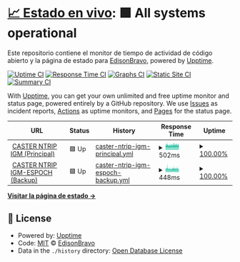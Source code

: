 # [📈 Estado en vivo](https://EdisonBravo.github.io/ntrip_track): <!--live status--> **🟩 All systems operational**

Este repositorio contiene el monitor de tiempo de actividad de código abierto y la página de estado para [EdisonBravo](https://EdisonBravo.github.io/ntrip_track), powered by [Upptime](https://github.com/upptime/upptime).

[![Uptime CI](https://github.com/EdisonBravo/ntrip_track/workflows/Uptime%20CI/badge.svg)](https://github.com/EdisonBravo/ntrip_track/actions?query=workflow%3A%22Uptime+CI%22)
[![Response Time CI](https://github.com/EdisonBravo/ntrip_track/workflows/Response%20Time%20CI/badge.svg)](https://github.com/EdisonBravo/ntrip_track/actions?query=workflow%3A%22Response+Time+CI%22)
[![Graphs CI](https://github.com/EdisonBravo/ntrip_track/workflows/Graphs%20CI/badge.svg)](https://github.com/EdisonBravo/ntrip_track/actions?query=workflow%3A%22Graphs+CI%22)
[![Static Site CI](https://github.com/EdisonBravo/ntrip_track/workflows/Static%20Site%20CI/badge.svg)](https://github.com/EdisonBravo/ntrip_track/actions?query=workflow%3A%22Static+Site+CI%22)
[![Summary CI](https://github.com/EdisonBravo/ntrip_track/workflows/Summary%20CI/badge.svg)](https://github.com/EdisonBravo/ntrip_track/actions?query=workflow%3A%22Summary+CI%22)

With [Upptime](https://upptime.js.org), you can get your own unlimited and free uptime monitor and status page, powered entirely by a GitHub repository. We use [Issues](https://github.com/EdisonBravo/ntrip_track/issues) as incident reports, [Actions](https://github.com/EdisonBravo/ntrip_track/actions) as uptime monitors, and [Pages](https://EdisonBravo.github.io/ntrip_track) for the status page.

<!--start: status pages-->
<!-- This summary is generated by Upptime (https://github.com/upptime/upptime) -->
<!-- Do not edit this manually, your changes will be overwritten -->
<!-- prettier-ignore -->
| URL | Status | History | Response Time | Uptime |
| --- | ------ | ------- | ------------- | ------ |
| <img alt="" src="https://favicons.githubusercontent.com/regme-ip.igm.gob.ec" height="13"> [CASTER NTRIP IGM (Principal)](http://regme-ip.igm.gob.ec:2101) | 🟩 Up | [caster-ntrip-igm-principal.yml](https://github.com/EdisonBravo/ntrip_track/commits/HEAD/history/caster-ntrip-igm-principal.yml) | <details><summary><img alt="Response time graph" src="./graphs/caster-ntrip-igm-principal/response-time-week.png" height="20"> 502ms</summary><br><a href="https://EdisonBravo.github.io/ntrip_track/history/caster-ntrip-igm-principal"><img alt="Response time 512" src="https://img.shields.io/endpoint?url=https%3A%2F%2Fraw.githubusercontent.com%2FEdisonBravo%2Fntrip_track%2FHEAD%2Fapi%2Fcaster-ntrip-igm-principal%2Fresponse-time.json"></a><br><a href="https://EdisonBravo.github.io/ntrip_track/history/caster-ntrip-igm-principal"><img alt="24-hour response time 503" src="https://img.shields.io/endpoint?url=https%3A%2F%2Fraw.githubusercontent.com%2FEdisonBravo%2Fntrip_track%2FHEAD%2Fapi%2Fcaster-ntrip-igm-principal%2Fresponse-time-day.json"></a><br><a href="https://EdisonBravo.github.io/ntrip_track/history/caster-ntrip-igm-principal"><img alt="7-day response time 502" src="https://img.shields.io/endpoint?url=https%3A%2F%2Fraw.githubusercontent.com%2FEdisonBravo%2Fntrip_track%2FHEAD%2Fapi%2Fcaster-ntrip-igm-principal%2Fresponse-time-week.json"></a><br><a href="https://EdisonBravo.github.io/ntrip_track/history/caster-ntrip-igm-principal"><img alt="30-day response time 511" src="https://img.shields.io/endpoint?url=https%3A%2F%2Fraw.githubusercontent.com%2FEdisonBravo%2Fntrip_track%2FHEAD%2Fapi%2Fcaster-ntrip-igm-principal%2Fresponse-time-month.json"></a><br><a href="https://EdisonBravo.github.io/ntrip_track/history/caster-ntrip-igm-principal"><img alt="1-year response time 512" src="https://img.shields.io/endpoint?url=https%3A%2F%2Fraw.githubusercontent.com%2FEdisonBravo%2Fntrip_track%2FHEAD%2Fapi%2Fcaster-ntrip-igm-principal%2Fresponse-time-year.json"></a></details> | <details><summary><a href="https://EdisonBravo.github.io/ntrip_track/history/caster-ntrip-igm-principal">100.00%</a></summary><a href="https://EdisonBravo.github.io/ntrip_track/history/caster-ntrip-igm-principal"><img alt="All-time uptime 100.00%" src="https://img.shields.io/endpoint?url=https%3A%2F%2Fraw.githubusercontent.com%2FEdisonBravo%2Fntrip_track%2FHEAD%2Fapi%2Fcaster-ntrip-igm-principal%2Fuptime.json"></a><br><a href="https://EdisonBravo.github.io/ntrip_track/history/caster-ntrip-igm-principal"><img alt="24-hour uptime 100.00%" src="https://img.shields.io/endpoint?url=https%3A%2F%2Fraw.githubusercontent.com%2FEdisonBravo%2Fntrip_track%2FHEAD%2Fapi%2Fcaster-ntrip-igm-principal%2Fuptime-day.json"></a><br><a href="https://EdisonBravo.github.io/ntrip_track/history/caster-ntrip-igm-principal"><img alt="7-day uptime 100.00%" src="https://img.shields.io/endpoint?url=https%3A%2F%2Fraw.githubusercontent.com%2FEdisonBravo%2Fntrip_track%2FHEAD%2Fapi%2Fcaster-ntrip-igm-principal%2Fuptime-week.json"></a><br><a href="https://EdisonBravo.github.io/ntrip_track/history/caster-ntrip-igm-principal"><img alt="30-day uptime 100.00%" src="https://img.shields.io/endpoint?url=https%3A%2F%2Fraw.githubusercontent.com%2FEdisonBravo%2Fntrip_track%2FHEAD%2Fapi%2Fcaster-ntrip-igm-principal%2Fuptime-month.json"></a><br><a href="https://EdisonBravo.github.io/ntrip_track/history/caster-ntrip-igm-principal"><img alt="1-year uptime 100.00%" src="https://img.shields.io/endpoint?url=https%3A%2F%2Fraw.githubusercontent.com%2FEdisonBravo%2Fntrip_track%2FHEAD%2Fapi%2Fcaster-ntrip-igm-principal%2Fuptime-year.json"></a></details>
| <img alt="" src="https://favicons.githubusercontent.com/regme-ip.espoch.edu.ec" height="13"> [CASTER NTRIP IGM-ESPOCH (Backup)](http://regme-ip.espoch.edu.ec:2101) | 🟩 Up | [caster-ntrip-igm-espoch-backup.yml](https://github.com/EdisonBravo/ntrip_track/commits/HEAD/history/caster-ntrip-igm-espoch-backup.yml) | <details><summary><img alt="Response time graph" src="./graphs/caster-ntrip-igm-espoch-backup/response-time-week.png" height="20"> 448ms</summary><br><a href="https://EdisonBravo.github.io/ntrip_track/history/caster-ntrip-igm-espoch-backup"><img alt="Response time 449" src="https://img.shields.io/endpoint?url=https%3A%2F%2Fraw.githubusercontent.com%2FEdisonBravo%2Fntrip_track%2FHEAD%2Fapi%2Fcaster-ntrip-igm-espoch-backup%2Fresponse-time.json"></a><br><a href="https://EdisonBravo.github.io/ntrip_track/history/caster-ntrip-igm-espoch-backup"><img alt="24-hour response time 442" src="https://img.shields.io/endpoint?url=https%3A%2F%2Fraw.githubusercontent.com%2FEdisonBravo%2Fntrip_track%2FHEAD%2Fapi%2Fcaster-ntrip-igm-espoch-backup%2Fresponse-time-day.json"></a><br><a href="https://EdisonBravo.github.io/ntrip_track/history/caster-ntrip-igm-espoch-backup"><img alt="7-day response time 448" src="https://img.shields.io/endpoint?url=https%3A%2F%2Fraw.githubusercontent.com%2FEdisonBravo%2Fntrip_track%2FHEAD%2Fapi%2Fcaster-ntrip-igm-espoch-backup%2Fresponse-time-week.json"></a><br><a href="https://EdisonBravo.github.io/ntrip_track/history/caster-ntrip-igm-espoch-backup"><img alt="30-day response time 444" src="https://img.shields.io/endpoint?url=https%3A%2F%2Fraw.githubusercontent.com%2FEdisonBravo%2Fntrip_track%2FHEAD%2Fapi%2Fcaster-ntrip-igm-espoch-backup%2Fresponse-time-month.json"></a><br><a href="https://EdisonBravo.github.io/ntrip_track/history/caster-ntrip-igm-espoch-backup"><img alt="1-year response time 449" src="https://img.shields.io/endpoint?url=https%3A%2F%2Fraw.githubusercontent.com%2FEdisonBravo%2Fntrip_track%2FHEAD%2Fapi%2Fcaster-ntrip-igm-espoch-backup%2Fresponse-time-year.json"></a></details> | <details><summary><a href="https://EdisonBravo.github.io/ntrip_track/history/caster-ntrip-igm-espoch-backup">100.00%</a></summary><a href="https://EdisonBravo.github.io/ntrip_track/history/caster-ntrip-igm-espoch-backup"><img alt="All-time uptime 93.80%" src="https://img.shields.io/endpoint?url=https%3A%2F%2Fraw.githubusercontent.com%2FEdisonBravo%2Fntrip_track%2FHEAD%2Fapi%2Fcaster-ntrip-igm-espoch-backup%2Fuptime.json"></a><br><a href="https://EdisonBravo.github.io/ntrip_track/history/caster-ntrip-igm-espoch-backup"><img alt="24-hour uptime 100.00%" src="https://img.shields.io/endpoint?url=https%3A%2F%2Fraw.githubusercontent.com%2FEdisonBravo%2Fntrip_track%2FHEAD%2Fapi%2Fcaster-ntrip-igm-espoch-backup%2Fuptime-day.json"></a><br><a href="https://EdisonBravo.github.io/ntrip_track/history/caster-ntrip-igm-espoch-backup"><img alt="7-day uptime 100.00%" src="https://img.shields.io/endpoint?url=https%3A%2F%2Fraw.githubusercontent.com%2FEdisonBravo%2Fntrip_track%2FHEAD%2Fapi%2Fcaster-ntrip-igm-espoch-backup%2Fuptime-week.json"></a><br><a href="https://EdisonBravo.github.io/ntrip_track/history/caster-ntrip-igm-espoch-backup"><img alt="30-day uptime 98.47%" src="https://img.shields.io/endpoint?url=https%3A%2F%2Fraw.githubusercontent.com%2FEdisonBravo%2Fntrip_track%2FHEAD%2Fapi%2Fcaster-ntrip-igm-espoch-backup%2Fuptime-month.json"></a><br><a href="https://EdisonBravo.github.io/ntrip_track/history/caster-ntrip-igm-espoch-backup"><img alt="1-year uptime 93.80%" src="https://img.shields.io/endpoint?url=https%3A%2F%2Fraw.githubusercontent.com%2FEdisonBravo%2Fntrip_track%2FHEAD%2Fapi%2Fcaster-ntrip-igm-espoch-backup%2Fuptime-year.json"></a></details>

<!--end: status pages-->

[**Visitar la página de estado →**](https://EdisonBravo.github.io/ntrip_track)

## 📄 License

- Powered by: [Upptime](https://github.com/upptime/upptime)
- Code: [MIT](./LICENSE) © [EdisonBravo](https://EdisonBravo.github.io/ntrip_track)
- Data in the `./history` directory: [Open Database License](https://opendatacommons.org/licenses/odbl/1-0/)
